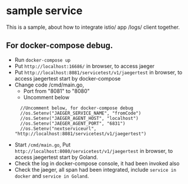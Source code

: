 # sample service
This is a sample, about how to integrate  istio/ app /logs/ client together.

## For docker-compose debug.
- Run `docker-compose up`
- Put `http://localhost:16686/` in browser, to access jaeger
- Put `http://localhost:8081/servicetest/v1/jaegertest` in browser, to access jaegertest start by docker-compose
- Change code /cmd/main.go, 
  - Port from "8081" to "8080"
  - Uncomment below
  ```
  	//Uncomment below, for docker-compose debug
  	//os.Setenv("JAEGER_SERVICE_NAME", "fromCode")
  	//os.Setenv("JAEGER_AGENT_HOST", "localhost")
  	//os.Setenv("JAEGER_AGENT_PORT", "6831")
  	//os.Setenv("nextserviceurl", "http://localhost:8081/servicetest/v1/jaegertest")
  ```
- Start `/cmd/main.go`, Put `http://localhost:8080/servicetest/v1/jaegertest` in browser, to access jaegertest start by Goland.
- Check the log in docker-compose console, it had been invoked also
- Check the jaeger, all span had been integrated, include `service in docker` and `service in Goland`.
 
